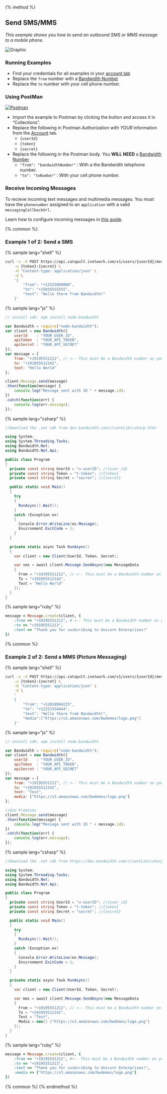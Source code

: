 {% method %}

## Send SMS/MMS
*_This example shows you how to send an outbound SMS or MMS message to a mobile phone._*

![Graphic](images/how-to-send-sms.png)

### Running Examples

* Find your credentials for all examples in your [account tab](../security.md)
* Replace the <code class="delete">from</code> number with a [Bandwidth Number](buytn.md)
* Replace the <code class="delete">to</code> number with your cell phone number.

### Using PostMan

<a href="https://app.getpostman.com/run-collection/8aec904a67e85cbbede2" class="aimg">![Postman](images/postman.svg)</a>

* Import the example to Postman by clicking the button and access it in “Collections”.
* Replace the following in Postman Authorization with _YOUR_  information from the [Account](../security.md) tab.
    * `{userId}`
    * `{token}`
    * `{secret}`
* Replace the following in the Postman body. You **WILL NEED** a [Bandwidth Number](buytn.md)
    * `"from": "bandwidthNumber"` : With a the Bandwidth telephone number.
    * `"to": "toNumber"` : With your cell phone number.

### Receive Incoming Messages

To recieve incoming text messages and multimedia messages. You must have the `phonenumber` assigned to an `application` with a valid `messagingCallbackUrl`.

Learn how to configure incoming messages in [this guide](incomingCallandMessaging.md).

{% common %}
### Example 1 of 2: Send a SMS

{% sample lang="shell" %}

```bash
curl -v -X POST https://api.catapult.inetwork.com/v1/users/{userId}/messages \
    -u {token}:{secret} \
    -H "Content-type: application/json" \
    -d \
    '{
        "from": "+12525089000",
        "to": "+15035555555",
        "text": "Hello there from Bandwidth!"
    }'
```

{% sample lang="js" %}

```js
// install sdk: npm install node-bandwidth

var Bandwidth = require("node-bandwidth");
var client = new Bandwidth({
    userId    : "YOUR_USER_ID",
    apiToken  : "YOUR_API_TOKEN",
    apiSecret : "YOUR_API_SECRET"
});
var message = {
    from: "+19195551212", // <-- This must be a Bandwidth number on your account
    to: "+191955512142",
    text: "Hello World"
};

client.Message.send(message)
.then(function(message) {
    console.log("Message sent with ID " + message.id);
})
.catch(function(err) {
    console.log(err.message);
});
```

{% sample lang="csharp" %}

```csharp
//Download the .net sdk from dev.bandwidth.com/clientLib/csharp.html

using System;
using System.Threading.Tasks;
using Bandwidth.Net;
using Bandwidth.Net.Api;

public class Program
{
  private const string UserId = "u-userID"; //{user_id}
  private const string Token = "t-token"; //{token}
  private const string Secret = "secret"; //{secret}

  public static void Main()
  {
    try
    {
      RunAsync().Wait();
    }
    catch (Exception ex)
    {
      Console.Error.WriteLine(ex.Message);
      Environment.ExitCode = 1;
    }
  }

  private static async Task RunAsync()
  {
    var client = new Client(UserId, Token, Secret);

    var sms = await client.Message.SendAsync(new MessageData
    {
      From = "+19195551212", // <-- This must be a Bandwidth number on your account
      To = "+191955512142",
      Text = "Hello World"
    });
  }
}
```


{% sample lang="ruby" %}

```ruby
message = Message.create(client, {
    :from => "+19195551212", # <-- This must be a Bandwidth number on your account
    :to => "+19195551213",
    :text => "Thank you for susbcribing to Unicorn Enterprises!"
})
```

{% common %}

### Example 2 of 2: Send a MMS (Picture Messaging)

{% sample lang="shell" %}

```bash
curl -v -X POST https://api.catapult.inetwork.com/v1/users/{userId}/messages \
    -u {token}:{secret} \
    -H "Content-type: application/json" \
    -d \
    '
    {
        "from": "+12018994225",
        "to": "+12223334444",
        "text": "Hello there from Bandwidth!",
        "media":["https://s3.amazonaws.com/bwdemos/logo.png"]
    }'
```

{% sample lang="js" %}

```js
// install sdk: npm install node-bandwidth

var Bandwidth = require("node-bandwidth");
var client = new Bandwidth({
    userId    : "YOUR_USER_ID",
    apiToken  : "YOUR_API_TOKEN",
    apiSecret : "YOUR_API_SECRET"
});
var message = {
    from: "+19195551212", // <-- This must be a Bandwidth number on your account
    to: "+191955512142",
    text: "Test",
    media: ["https://s3.amazonaws.com/bwdemos/logo.png"]
};

//Use Promises
client.Message.send(message)
.then(function(message) {
    console.log("Message sent with ID " + message.id);
})
.catch(function(err) {
    console.log(err.message);
});
```


{% sample lang="csharp" %}

```csharp
//Download the .net sdk from https://dev.bandwidth.com/clientLib/csharp.html

using System;
using System.Threading.Tasks;
using Bandwidth.Net;
using Bandwidth.Net.Api;

public class Program
{
  private const string UserId = "u-userID"; //{user_id}
  private const string Token = "t-token"; //{token}
  private const string Secret = "secret"; //{secret}

  public static void Main()
  {
    try
    {
      RunAsync().Wait();
    }
    catch (Exception ex)
    {
      Console.Error.WriteLine(ex.Message);
      Environment.ExitCode = 1;
    }
  }

  private static async Task RunAsync()
  {
    var client = new Client(UserId, Token, Secret);

    var mms = await client.Message.SendAsync(new MessageData
    {
      From = "+19195551212", // <-- This must be a Bandwidth number on your account
      To = "+191955512142",
      Text = "Test",
      Media = new[] {"https://s3.amazonaws.com/bwdemos/logo.png"}
    });
  }
}
```

{% sample lang="ruby" %}

```ruby
message = Message.create(client, {
    :from => "+19195551212", #<-- This must be a Bandwidth number on your account
    :to => "+19195551213",
    :text => "Thank you for susbcribing to Unicorn Enterprises!",
    :media => ["https://s3.amazonaws.com/bwdemos/logo.png"]
})
```

{% common %}
{% endmethod %}
